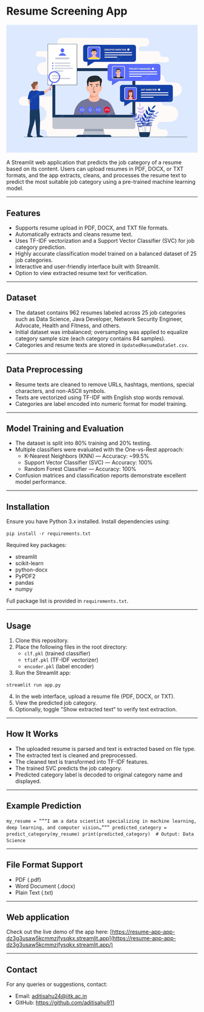 # Resume Screening App

![Alt text](resume-screening-software.png)


A Streamlit web application that predicts the job category of a resume based on its content. Users can upload resumes in PDF, DOCX, or TXT formats, and the app extracts, cleans, and processes the resume text to predict the most suitable job category using a pre-trained machine learning model.

---

## Features

- Supports resume upload in PDF, DOCX, and TXT file formats.
- Automatically extracts and cleans resume text.
- Uses TF-IDF vectorization and a Support Vector Classifier (SVC) for job category prediction.
- Highly accurate classification model trained on a balanced dataset of 25 job categories.
- Interactive and user-friendly interface built with Streamlit.
- Option to view extracted resume text for verification.

---

## Dataset

- The dataset contains 962 resumes labeled across 25 job categories such as Data Science, Java Developer, Network Security Engineer, Advocate, Health and Fitness, and others.
- Initial dataset was imbalanced; oversampling was applied to equalize category sample size (each category contains 84 samples).
- Categories and resume texts are stored in `UpdatedResumeDataSet.csv`.

---

## Data Preprocessing

- Resume texts are cleaned to remove URLs, hashtags, mentions, special characters, and non-ASCII symbols.
- Texts are vectorized using TF-IDF with English stop words removal.
- Categories are label encoded into numeric format for model training.

---

## Model Training and Evaluation

- The dataset is split into 80% training and 20% testing.
- Multiple classifiers were evaluated with the One-vs-Rest approach:
  - K-Nearest Neighbors (KNN) — Accuracy: ~99.5%
  - Support Vector Classifier (SVC) — Accuracy: 100%
  - Random Forest Classifier — Accuracy: 100%
- Confusion matrices and classification reports demonstrate excellent model performance.

---

## Installation

Ensure you have Python 3.x installed. Install dependencies using:

`pip install -r requirements.txt`


Required key packages:

- streamlit
- scikit-learn
- python-docx
- PyPDF2
- pandas
- numpy

Full package list is provided in `requirements.txt`.

---

## Usage

1. Clone this repository.
2. Place the following files in the root directory:
   - `clf.pkl` (trained classifier)
   - `tfidf.pkl` (TF-IDF vectorizer)
   - `encoder.pkl` (label encoder)
3. Run the Streamlit app:

`streamlit run app.py`


4. In the web interface, upload a resume file (PDF, DOCX, or TXT).
5. View the predicted job category.
6. Optionally, toggle "Show extracted text" to verify text extraction.

---

## How It Works

- The uploaded resume is parsed and text is extracted based on file type.
- The extracted text is cleaned and preprocessed.
- The cleaned text is transformed into TF-IDF features.
- The trained SVC predicts the job category.
- Predicted category label is decoded to original category name and displayed.

---

## Example Prediction

`my_resume = “”“I am a data scientist specializing in machine learning, deep learning, and computer vision…””” predicted_category = predict_category(my_resume) print(predicted_category)  # Output: Data Science`


---

## File Format Support

- PDF (.pdf)
- Word Document (.docx)
- Plain Text (.txt)

---

## Web application

Check out the live demo of the app here: [https://resume-app-app-dz3g3usaw5kcmmzjfysqkx.streamlit.app](https://resume-app-app-dz3g3usaw5kcmmzjfysqkx.streamlit.app/)

---

## Contact

For any queries or suggestions, contact:

- Email: aditisahu24@iitk.ac.in
- GitHub: https://github.com/aditisahu911

